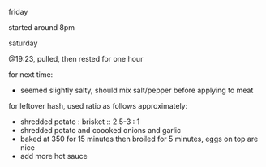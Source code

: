 friday

started around 8pm

saturday

@19:23, pulled, then rested for one hour

for next time:
* seemed slightly salty, should mix salt/pepper before applying to meat

for leftover hash, used ratio as follows approximately:
* shredded potato : brisket :: 2.5-3 : 1
* shredded potato and coooked onions and garlic
* baked at 350 for 15 minutes then broiled for 5 minutes, eggs on top are nice
* add more hot sauce


